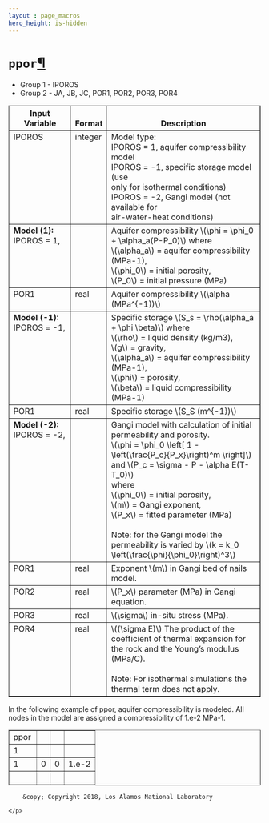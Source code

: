 ```yaml
---
layout : page_macros
hero_height: is-hidden
---
```


<h1><code class="docutils literal notranslate"><span class="pre">ppor</span></code><a class="headerlink" href="#ppor" title="Permalink to this headline">¶</a></h1>
<ul class="simple">
<li>Group 1 -     IPOROS</li>
<li>Group 2 - JA, JB, JC, POR1, POR2, POR3, POR4</li>
</ul>
<table border="1" class="docutils">
<colgroup>
<col width="26%" />
<col width="8%" />
<col width="66%" />
</colgroup>
<thead valign="bottom">
<tr class="row-odd"><th class="head">Input Variable</th>
<th class="head">Format</th>
<th class="head">Description</th>
</tr>
</thead>
<tbody valign="top">
<tr class="row-even"><td>IPOROS</td>
<td>integer</td>
<td><div class="first last line-block">
<div class="line">Model type:</div>
<div class="line">IPOROS = 1, aquifer compressibility model</div>
<div class="line">IPOROS = -1, specific storage model (use</div>
<div class="line">only for isothermal conditions)</div>
<div class="line">IPOROS = -2, Gangi model (not available for</div>
<div class="line">air-water-heat conditions)</div>
</div>
</td>
</tr>
<tr class="row-odd"><td><strong>Model (1):</strong> IPOROS = 1,</td>
<td>&#160;</td>
<td><div class="first last line-block">
<div class="line">Aquifer compressibility
<span class="math notranslate nohighlight">\(\phi = \phi_0 + \alpha_a(P-P_0)\)</span> where</div>
<div class="line"><span class="math notranslate nohighlight">\(\alpha_a\)</span> = aquifer compressibility (MPa-1),</div>
<div class="line"><span class="math notranslate nohighlight">\(\phi_0\)</span> = initial porosity,</div>
<div class="line"><span class="math notranslate nohighlight">\(P_0\)</span> = initial pressure (MPa)</div>
</div>
</td>
</tr>
<tr class="row-even"><td>POR1</td>
<td>real</td>
<td>Aquifer compressibility <span class="math notranslate nohighlight">\(\alpha (MPa^{-1})\)</span></td>
</tr>
<tr class="row-odd"><td><strong>Model (-1):</strong> IPOROS = -1,</td>
<td>&#160;</td>
<td><div class="first last line-block">
<div class="line">Specific storage
<span class="math notranslate nohighlight">\(S_s = \rho(\alpha_a + \phi \beta)\)</span> where</div>
<div class="line"><span class="math notranslate nohighlight">\(\rho\)</span> = liquid density (kg/m3),</div>
<div class="line"><span class="math notranslate nohighlight">\(g\)</span> = gravity,</div>
<div class="line"><span class="math notranslate nohighlight">\(\alpha_a\)</span> = aquifer compressibility (MPa-1),</div>
<div class="line"><span class="math notranslate nohighlight">\(\phi\)</span> = porosity,</div>
<div class="line"><span class="math notranslate nohighlight">\(\beta\)</span> = liquid compressibility (MPa-1)</div>
</div>
</td>
</tr>
<tr class="row-even"><td>POR1</td>
<td>real</td>
<td>Specific storage <span class="math notranslate nohighlight">\(S_S (m^{-1})\)</span></td>
</tr>
<tr class="row-odd"><td><strong>Model (-2):</strong> IPOROS = -2,</td>
<td>&#160;</td>
<td><div class="first last line-block">
<div class="line">Gangi model with calculation of initial permeability
and porosity.</div>
<div class="line"><span class="math notranslate nohighlight">\(\phi = \phi_0 \left[ 1 - \left(\frac{P_c}{P_x}\right)^m \right]\)</span>
and <span class="math notranslate nohighlight">\(P_c = \sigma - P - \alpha E(T-T_0)\)</span></div>
<div class="line">where</div>
<div class="line"><span class="math notranslate nohighlight">\(\phi_0\)</span> = initial porosity,</div>
<div class="line"><span class="math notranslate nohighlight">\(m\)</span> = Gangi exponent,</div>
<div class="line"><span class="math notranslate nohighlight">\(P_x\)</span> = fitted parameter (MPa)</div>
<div class="line"><br /></div>
<div class="line">Note: for the Gangi model the permeability is varied by
<span class="math notranslate nohighlight">\(k = k_0 \left(\frac{\phi}{\phi_0}\right)^3\)</span></div>
</div>
</td>
</tr>
<tr class="row-even"><td>POR1</td>
<td>real</td>
<td>Exponent <span class="math notranslate nohighlight">\(m\)</span> in Gangi bed of nails model.</td>
</tr>
<tr class="row-odd"><td>POR2</td>
<td>real</td>
<td><span class="math notranslate nohighlight">\(P_x\)</span> parameter (MPa) in Gangi equation.</td>
</tr>
<tr class="row-even"><td>POR3</td>
<td>real</td>
<td><span class="math notranslate nohighlight">\(\sigma\)</span> in-situ stress (MPa).</td>
</tr>
<tr class="row-odd"><td>POR4</td>
<td>real</td>
<td><div class="first last line-block">
<div class="line"><span class="math notranslate nohighlight">\((\sigma E)\)</span> The product of the coefficient
of thermal expansion for the rock and the Young’s
modulus (MPa/C).</div>
<div class="line"><br /></div>
<div class="line">Note: For isothermal simulations the thermal term does not apply.</div>
</div>
</td>
</tr>
</tbody>
</table>
<p>In the following example of ppor, aquifer compressibility is modeled. All nodes
in the model are assigned a compressibility of 1.e-2 MPa-1.</p>
<table border="1" class="docutils">
<colgroup>
<col width="32%" />
<col width="16%" />
<col width="16%" />
<col width="37%" />
</colgroup>
<tbody valign="top">
<tr class="row-odd"><td>ppor</td>
<td>&#160;</td>
<td>&#160;</td>
<td>&#160;</td>
</tr>
<tr class="row-even"><td>1</td>
<td>&#160;</td>
<td>&#160;</td>
<td>&#160;</td>
</tr>
<tr class="row-odd"><td>1</td>
<td>0</td>
<td>0</td>
<td>1.e-2</td>
</tr>
<tr class="row-even"><td>&#160;</td>
<td>&#160;</td>
<td>&#160;</td>
<td>&#160;</td>
</tr>
</tbody>
</table>
  <div role="contentinfo">
    <p>
        
        &copy; Copyright 2018, Los Alamos National Laboratory

    </p>
  </div>